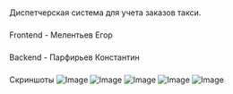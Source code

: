 ###
Диспетчерская система для учета заказов такси.
###
Frontend - Мелентьев Егор
###
Backend - Парфирьев Константин
###
Скриншоты
![Image](https://github.com/user-attachments/assets/f926d9db-c2ab-4703-8536-2d19529d5091)
![Image](https://github.com/user-attachments/assets/c7519317-02b0-4696-a059-36b0b0a0b6c2)
![Image](https://github.com/user-attachments/assets/370452a6-5cc0-44ad-a603-0ff4be8469c6)
![Image](https://github.com/user-attachments/assets/6d4ea834-78e3-49a5-b7d0-70af10cd3d25)
![Image](https://github.com/user-attachments/assets/3c4a2c70-5337-44f7-aa90-c3238ae0448e)
